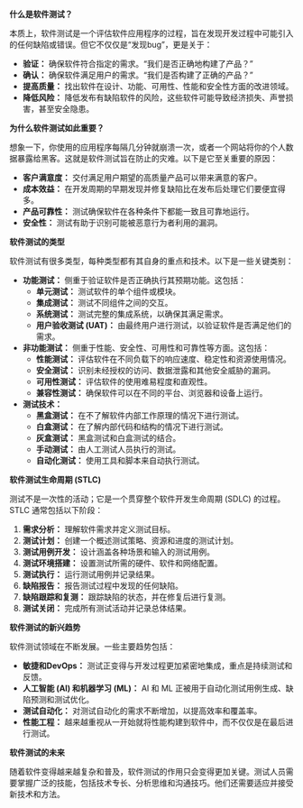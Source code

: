 


**什么是软件测试？**

本质上，软件测试是一个评估软件应用程序的过程，旨在发现开发过程中可能引入的任何缺陷或错误。但它不仅仅是“发现bug”，更是关于：

- **验证：** 确保软件符合指定的需求。“我们是否正确地构建了产品？”
- **确认：** 确保软件满足用户的需求。“我们是否构建了正确的产品？”
- **提高质量：** 找出软件在设计、功能、可用性、性能和安全性方面的改进领域。
- **降低风险：** 降低发布有缺陷软件的风险，这些软件可能导致经济损失、声誉损害，甚至安全隐患。

**为什么软件测试如此重要？**

想象一下，你使用的应用程序每隔几分钟就崩溃一次，或者一个网站将你的个人数据暴露给黑客。这就是软件测试旨在防止的灾难。以下是它至关重要的原因：

- **客户满意度：** 交付满足用户期望的高质量产品可以带来满意的客户。
- **成本效益：** 在开发周期的早期发现并修复缺陷比在发布后处理它们要便宜得多。
- **产品可靠性：** 测试确保软件在各种条件下都能一致且可靠地运行。
- **安全性：** 测试有助于识别可能被恶意行为者利用的漏洞。

**软件测试的类型**

软件测试有很多类型，每种类型都有其自身的重点和技术。以下是一些关键类别：

- **功能测试：** 侧重于验证软件是否正确执行其预期功能。这包括：
    - **单元测试：** 测试软件的单个组件或模块。
    - **集成测试：** 测试不同组件之间的交互。
    - **系统测试：** 测试完整的集成系统，以确保其满足需求。
    - **用户验收测试 (UAT)：** 由最终用户进行测试，以验证软件是否满足他们的需求。
- **非功能测试：** 侧重于性能、安全性、可用性和可靠性等方面。这包括：
    - **性能测试：** 评估软件在不同负载下的响应速度、稳定性和资源使用情况。
    - **安全测试：** 识别未经授权的访问、数据泄露和其他安全威胁的漏洞。
    - **可用性测试：** 评估软件的使用难易程度和直观性。
    - **兼容性测试：** 确保软件可以在不同的平台、浏览器和设备上运行。
- **测试技术：**
    - **黑盒测试：** 在不了解软件内部工作原理的情况下进行测试。
    - **白盒测试：** 在了解内部代码和结构的情况下进行测试。
    - **灰盒测试：** 黑盒测试和白盒测试的结合。
    - **手动测试：** 由人工测试人员执行的测试。
    - **自动化测试：** 使用工具和脚本来自动执行测试。

**软件测试生命周期 (STLC)**

测试不是一次性的活动；它是一个贯穿整个软件开发生命周期 (SDLC) 的过程。STLC 通常包括以下阶段：

1. **需求分析：** 理解软件需求并定义测试目标。
2. **测试计划：** 创建一个概述测试策略、资源和进度的测试计划。
3. **测试用例开发：** 设计涵盖各种场景和输入的测试用例。
4. **测试环境搭建：** 设置测试所需的硬件、软件和网络配置。
5. **测试执行：** 运行测试用例并记录结果。
6. **缺陷报告：** 报告测试过程中发现的任何缺陷。
7. **缺陷跟踪和复测：** 跟踪缺陷的状态，并在修复后进行复测。
8. **测试关闭：** 完成所有测试活动并记录总体结果。

**软件测试的新兴趋势**

软件测试领域在不断发展。一些主要趋势包括：

- **敏捷和DevOps：** 测试正变得与开发过程更加紧密地集成，重点是持续测试和反馈。
- **人工智能 (AI) 和机器学习 (ML)：** AI 和 ML 正被用于自动化测试用例生成、缺陷预测和测试优化。
- **测试自动化：** 对测试自动化的需求不断增加，以提高效率和覆盖率。
- **性能工程：** 越来越重视从一开始就将性能构建到软件中，而不仅仅是在最后进行测试。

**软件测试的未来**

随着软件变得越来越复杂和普及，软件测试的作用只会变得更加关键。测试人员需要掌握广泛的技能，包括技术专长、分析思维和沟通技巧。他们还需要适应并接受新技术和方法。